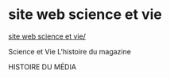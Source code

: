 # site web science et vie

[site web science et vie/](https://yvan-allioux.github.io/html-science-et-vie/)
 
Science et Vie
L'histoire du magazine

HISTOIRE DU MÉDIA
